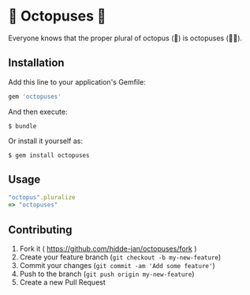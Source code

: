# :octopus: Octopuses :octopus:

Everyone knows that the proper plural of octopus (:octopus:) is octopuses
(:octopus::octopus:).

## Installation

Add this line to your application's Gemfile:

```ruby
gem 'octopuses'
```

And then execute:

    $ bundle

Or install it yourself as:

    $ gem install octopuses

## Usage

```ruby
"octopus".pluralize
=> "octopuses"
```

## Contributing

1. Fork it ( https://github.com/hidde-jan/octopuses/fork )
2. Create your feature branch (`git checkout -b my-new-feature`)
3. Commit your changes (`git commit -am 'Add some feature'`)
4. Push to the branch (`git push origin my-new-feature`)
5. Create a new Pull Request
